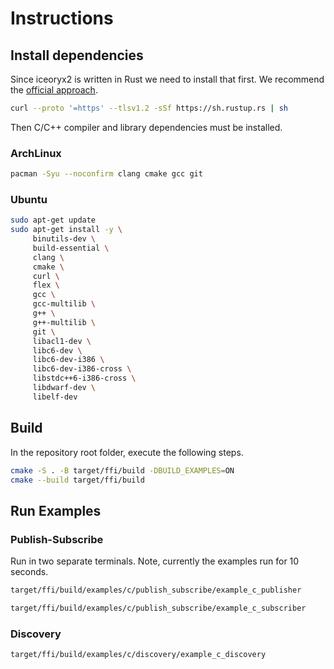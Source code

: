 # Instructions

## Install dependencies

Since iceoryx2 is written in Rust we need to install that first.
We recommend the [official approach](https://www.rust-lang.org/tools/install).

```sh
curl --proto '=https' --tlsv1.2 -sSf https://sh.rustup.rs | sh
```

Then C/C++ compiler and library dependencies must be installed.

### ArchLinux

```sh
pacman -Syu --noconfirm clang cmake gcc git
```

### Ubuntu

```sh
sudo apt-get update
sudo apt-get install -y \
     binutils-dev \
     build-essential \
     clang \
     cmake \
     curl \
     flex \
     gcc \
     gcc-multilib \
     g++ \
     g++-multilib \
     git \
     libacl1-dev \
     libc6-dev \
     libc6-dev-i386 \
     libc6-dev-i386-cross \
     libstdc++6-i386-cross \
     libdwarf-dev \
     libelf-dev
```

## Build

In the repository root folder, execute the following steps.

```bash
cmake -S . -B target/ffi/build -DBUILD_EXAMPLES=ON
cmake --build target/ffi/build
```

## Run Examples

### Publish-Subscribe

Run in two separate terminals. Note, currently the examples run for 10 seconds.

```bash
target/ffi/build/examples/c/publish_subscribe/example_c_publisher
```

```bash
target/ffi/build/examples/c/publish_subscribe/example_c_subscriber
```

### Discovery

```bash
target/ffi/build/examples/c/discovery/example_c_discovery
```
